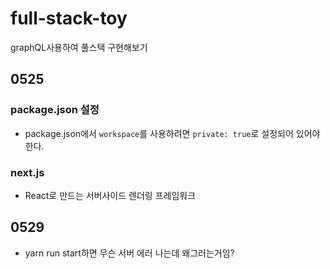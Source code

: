 # full-stack-toy

graphQL사용하여 풀스택 구현해보기

## 0525

### package.json 설정

- package.json에서 `workspace`를 사용하려면 `private: true`로 설정되어 있어야 한다.

### next.js

- React로 만드는 서버사이드 렌더링 프레임워크

## 0529

- yarn run start하면 무슨 서버 에러 나는데 왜그러는거임?